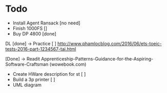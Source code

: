 # Todo
- Install Agent Ransack [no need]
- Finish 1000FS []
- Buy DP 4800 [done]

DL [done] -> Practice [ ]
http://www.phamlocblog.com/2016/06/ets-toeic-tests-2016-part-1234567-tai.html

[Done] -> Readit
Apprenticeship-Patterns-Guidance-for-the-Aspiring-Software-Craftsman (wowebook.com)

- Create HWare description for st [ ]
- Build a 3p printer [ ]
- UML diagram
